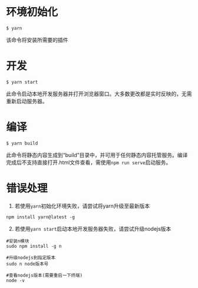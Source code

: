 # 环境初始化

```
$ yarn
```

该命令将安装所需要的插件

# 开发

```
$ yarn start
```

此命令启动本地开发服务器并打开浏览器窗口。大多数更改都是实时反映的，无需重新启动服务器。

# 编译

```
$ yarn build
```

此命令将静态内容生成到“build”目录中，并可用于任何静态内容托管服务。编译完成后不支持直接打开.html文件查看，需使用`npm run serve`启动服务。

# 错误处理
1. 若使用`yarn`初始化环境失败，请尝试将yarn升级至最新版本
```
npm install yarn@latest -g
```
2. 若使用`yarn start`启动本地开发服务器失败，请尝试升级nodejs版本
```
#安装n模块
sudo npm install -g n

#升级nodejs到指定版本
sudo n node版本号

#查看nodejs版本(需要重启一下终端)
node -v
```